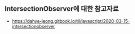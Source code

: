 ## IntersectionObserver에 대한 참고자료

- https://dahye-jeong.gitbook.io/til/javascript/2020-03-15-intersectionobserver